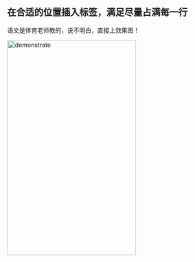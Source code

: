 ## 在合适的位置插入标签，满足尽量占满每一行

语文是体育老师教的，说不明白，直接上效果图！

<img src="https://github.com/MaxIsComing/AutoInsert/demonstrate.gif" width = "300" height = "500" alt="demonstrate" align=center />